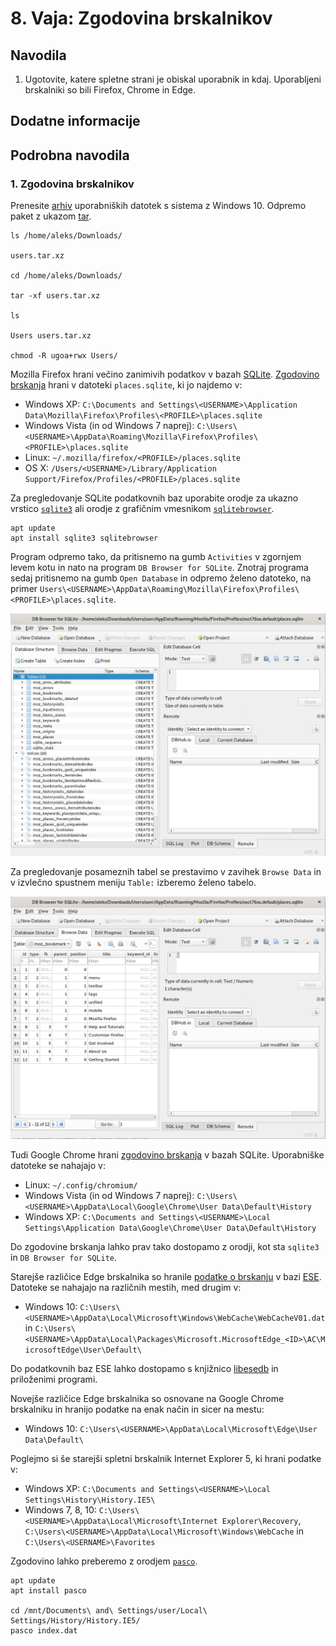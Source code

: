 # 8. Vaja: Zgodovina brskalnikov

## Navodila

1. Ugotovite, katere spletne strani je obiskal uporabnik in kdaj. Uporabljeni brskalniki so bili Firefox, Chrome in Edge.

## Dodatne informacije

## Podrobna navodila

### 1. Zgodovina brskalnikov

Prenesite [arhiv](https://ucilnica.fri.uni-lj.si/mod/resource/view.php?id=28964) uporabniških datotek s sistema z Windows 10. Odpremo paket z ukazom [tar](https://linux.die.net/man/1/tar).

    ls /home/aleks/Downloads/
    
    users.tar.xz

    cd /home/aleks/Downloads/

    tar -xf users.tar.xz

    ls

    Users users.tar.xz

    chmod -R ugoa+rwx Users/

Mozilla Firefox hrani večino zanimivih podatkov v bazah [SQLite](https://sqlite.org/index.html). [Zgodovino brskanja](https://www.foxtonforensics.com/browser-history-examiner/firefox-history-location) hrani v datoteki `places.sqlite`, ki jo najdemo v:

- Windows XP: `C:\Documents and Settings\<USERNAME>\Application Data\Mozilla\Firefox\Profiles\<PROFILE>\places.sqlite`
- Windows Vista (in od Windows 7 naprej): `C:\Users\<USERNAME>\AppData\Roaming\Mozilla\Firefox\Profiles\<PROFILE>\places.sqlite`
- Linux: `~/.mozilla/firefox/<PROFILE>/places.sqlite`
- OS X: `/Users/<USERNAME>/Library/Application Support/Firefox/Profiles/<PROFILE>/places.sqlite`

Za pregledovanje SQLite podatkovnih baz uporabite orodje za ukazno vrstico [`sqlite3`](https://linux.die.net/man/1/sqlite3) ali orodje z grafičnim vmesnikom [`sqlitebrowser`](https://manpages.debian.org/stretch/sqlitebrowser/sqlitebrowser.1).

    apt update
    apt install sqlite3 sqlitebrowser

Program odpremo tako, da pritisnemo na gumb `Activities` v zgornjem levem kotu in nato na program `DB Browser for SQLite`. Znotraj programa sedaj pritisnemo na gumb `Open Database` in odpremo želeno datoteko, na primer `Users\<USERNAME>\AppData\Roaming\Mozilla\Firefox\Profiles\<PROFILE>\places.sqlite`.

![Odprta SQLite podatkovna baza.](slike/vaja8-dbbrowser1.png)

Za pregledovanje posameznih tabel se prestavimo v zavihek `Browse Data` in v izvlečno spustnem meniju `Table:` izberemo želeno tabelo.

![Izpis posamezne SQLite tabele.](slike/vaja8-dbbrowser2.png)

Tudi Google Chrome hrani [zgodovino brskanja](https://www.foxtonforensics.com/browser-history-examiner/chrome-history-location) v bazah SQLite. Uporabniške datoteke se nahajajo v:

- Linux: `~/.config/chromium/`
- Windows Vista (in od Windows 7 naprej): `C:\Users\<USERNAME>\AppData\Local\Google\Chrome\User Data\Default\History`
- Windows XP: `C:\Documents and Settings\<USERNAME>\Local Settings\Application Data\Google\Chrome\User Data\Default\History`

Do zgodovine brskanja lahko prav tako dostopamo z orodji, kot sta `sqlite3` in `DB Browser for SQLite`.

Starejše različice Edge brskalnika so hranile [podatke o brskanju](https://www.foxtonforensics.com/browser-history-examiner/microsoft-edge-history-location) v bazi [ESE](https://en.wikipedia.org/wiki/Extensible_Storage_Engine). Datoteke se nahajajo na različnih mestih, med drugim v:

- Windows 10: `C:\Users\<USERNAME>\AppData\Local\Microsoft\Windows\WebCache\WebCacheV01.dat` in `C:\Users\<USERNAME>\AppData\Local\Packages\Microsoft.MicrosoftEdge_<ID>\AC\MicrosoftEdge\User\Default\`

Do podatkovnih baz ESE lahko dostopamo s knjižnico [libesedb](https://github.com/libyal/libesedb) in priloženimi programi.

Novejše različice Edge brskalnika so osnovane na Google Chrome brskalniku in hranijo podatke na enak način in sicer na mestu:

- Windows 10: `C:\Users\<USERNAME>\AppData\Local\Microsoft\Edge\User Data\Default\`

Poglejmo si še starejši spletni brskalnik Internet Explorer 5, ki hrani podatke v:

- Windows XP: `C:\Documents and Settings\<USERNAME>\Local Settings\History\History.IE5\`
- Windows 7, 8, 10: `C:\Users\<USERNAME>\AppData\Local\Microsoft\Internet Explorer\Recovery`, `C:\Users\<USERNAME>\AppData\Local\Microsoft\Windows\WebCache` in `C:\Users\<USERNAME>\Favorites`

Zgodovino lahko preberemo z orodjem [`pasco`](https://www.unix.com/man-page/debian/1/pasco).

    apt update
    apt install pasco

    cd /mnt/Documents\ and\ Settings/user/Local\ Settings/History/History.IE5/
    pasco index.dat
